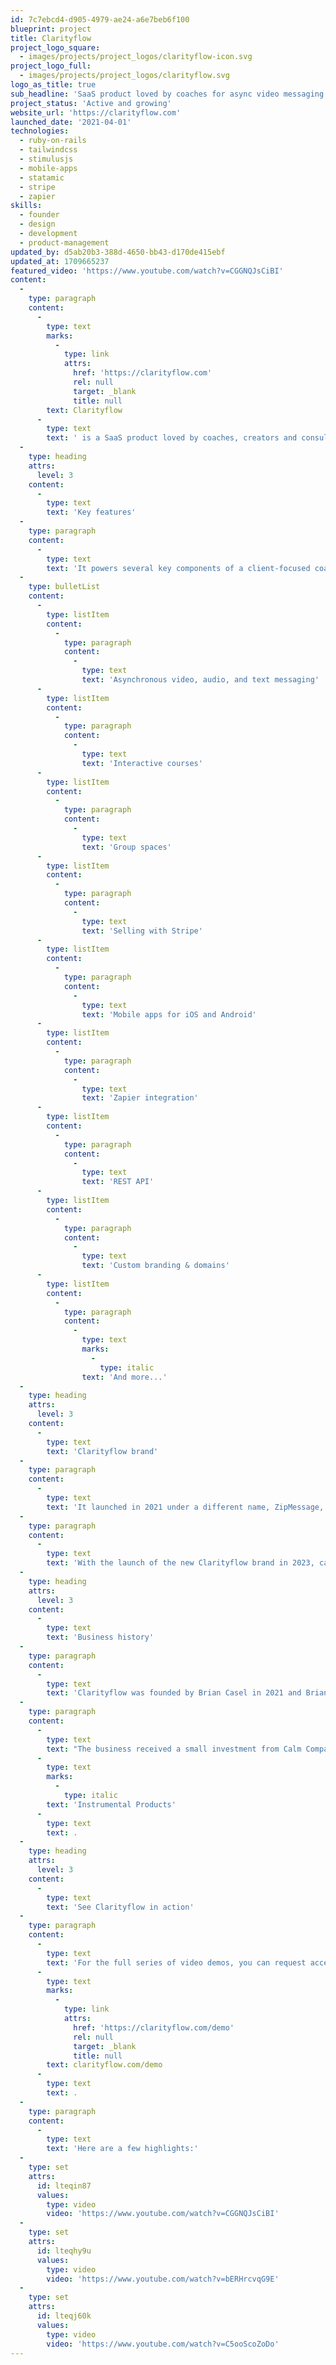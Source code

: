 ```yaml
---
id: 7c7ebcd4-d905-4979-ae24-a6e7beb6f100
blueprint: project
title: Clarityflow
project_logo_square:
  - images/projects/project_logos/clarityflow-icon.svg
project_logo_full:
  - images/projects/project_logos/clarityflow.svg
logo_as_title: true
sub_headline: 'SaaS product loved by coaches for async video messaging with clients and selling coaching programs and courses.'
project_status: 'Active and growing'
website_url: 'https://clarityflow.com'
launched_date: '2021-04-01'
technologies:
  - ruby-on-rails
  - tailwindcss
  - stimulusjs
  - mobile-apps
  - statamic
  - stripe
  - zapier
skills:
  - founder
  - design
  - development
  - product-management
updated_by: d5ab20b3-388d-4650-bb43-d170de415ebf
updated_at: 1709665237
featured_video: 'https://www.youtube.com/watch?v=CGGNQJsCiBI'
content:
  -
    type: paragraph
    content:
      -
        type: text
        marks:
          -
            type: link
            attrs:
              href: 'https://clarityflow.com'
              rel: null
              target: _blank
              title: null
        text: Clarityflow
      -
        type: text
        text: ' is a SaaS product loved by coaches, creators and consultants who use it as their async communications platform with clients.  '
  -
    type: heading
    attrs:
      level: 3
    content:
      -
        type: text
        text: 'Key features'
  -
    type: paragraph
    content:
      -
        type: text
        text: 'It powers several key components of a client-focused coaching practice, including:'
  -
    type: bulletList
    content:
      -
        type: listItem
        content:
          -
            type: paragraph
            content:
              -
                type: text
                text: 'Asynchronous video, audio, and text messaging'
      -
        type: listItem
        content:
          -
            type: paragraph
            content:
              -
                type: text
                text: 'Interactive courses'
      -
        type: listItem
        content:
          -
            type: paragraph
            content:
              -
                type: text
                text: 'Group spaces'
      -
        type: listItem
        content:
          -
            type: paragraph
            content:
              -
                type: text
                text: 'Selling with Stripe'
      -
        type: listItem
        content:
          -
            type: paragraph
            content:
              -
                type: text
                text: 'Mobile apps for iOS and Android'
      -
        type: listItem
        content:
          -
            type: paragraph
            content:
              -
                type: text
                text: 'Zapier integration'
      -
        type: listItem
        content:
          -
            type: paragraph
            content:
              -
                type: text
                text: 'REST API'
      -
        type: listItem
        content:
          -
            type: paragraph
            content:
              -
                type: text
                text: 'Custom branding & domains'
      -
        type: listItem
        content:
          -
            type: paragraph
            content:
              -
                type: text
                marks:
                  -
                    type: italic
                text: 'And more...'
  -
    type: heading
    attrs:
      level: 3
    content:
      -
        type: text
        text: 'Clarityflow brand'
  -
    type: paragraph
    content:
      -
        type: text
        text: 'It launched in 2021 under a different name, ZipMessage, which was focused on the async video messaging piece. Then through extensive customer research and jobs-to-be-done interviews, we pivoted into becoming a platform for coaches, and with that came its rebrand to Clarityflow.'
  -
    type: paragraph
    content:
      -
        type: text
        text: 'With the launch of the new Clarityflow brand in 2023, came the all-new marketing site, powered by the Statamic CMS.  This was a collaboration between Brian Casel, Mike McCalister, and Jason Beggs.'
  -
    type: heading
    attrs:
      level: 3
    content:
      -
        type: text
        text: 'Business history'
  -
    type: paragraph
    content:
      -
        type: text
        text: 'Clarityflow was founded by Brian Casel in 2021 and Brian continues to be the solo founder, lead designer and product manager, along with the help of his small team.'
  -
    type: paragraph
    content:
      -
        type: text
        text: "The business received a small investment from Calm Company Fund in 2021 and continues as a self-sustaining product in Brian's portoflio here at "
      -
        type: text
        marks:
          -
            type: italic
        text: 'Instrumental Products'
      -
        type: text
        text: .
  -
    type: heading
    attrs:
      level: 3
    content:
      -
        type: text
        text: 'See Clarityflow in action'
  -
    type: paragraph
    content:
      -
        type: text
        text: 'For the full series of video demos, you can request access at '
      -
        type: text
        marks:
          -
            type: link
            attrs:
              href: 'https://clarityflow.com/demo'
              rel: null
              target: _blank
              title: null
        text: clarityflow.com/demo
      -
        type: text
        text: .
  -
    type: paragraph
    content:
      -
        type: text
        text: 'Here are a few highlights:'
  -
    type: set
    attrs:
      id: lteqin87
      values:
        type: video
        video: 'https://www.youtube.com/watch?v=CGGNQJsCiBI'
  -
    type: set
    attrs:
      id: lteqhy9u
      values:
        type: video
        video: 'https://www.youtube.com/watch?v=bERHrcvqG9E'
  -
    type: set
    attrs:
      id: lteqj60k
      values:
        type: video
        video: 'https://www.youtube.com/watch?v=C5ooScoZoDo'
---
```

